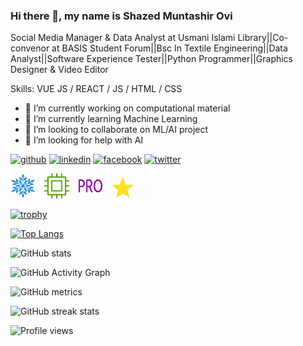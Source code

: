 ### Hi there 👋, my name is Shazed Muntashir Ovi
Social Media Manager & Data Analyst at Usmani Islami Library||Co-convenor at BASIS Student Forum||Bsc In Textile Engineering||Data Analyst||Software Experience Tester||Python Programmer||Graphics Designer & Video Editor

Skills: VUE JS / REACT / JS / HTML / CSS

- 🔭 I’m currently working on computational material 
- 🌱 I’m currently learning Machine Learning 
- 👯 I’m looking to collaborate on ML/AI project 
- 🤔 I’m looking for help with AI 


[<img src='https://cdn.jsdelivr.net/npm/simple-icons@3.0.1/icons/github.svg' alt='github' height='40'>](https://github.com/ovitex)  [<img src='https://cdn.jsdelivr.net/npm/simple-icons@3.0.1/icons/linkedin.svg' alt='linkedin' height='40'>](https://www.linkedin.com/in/www.linkedin.com/in/shazed-muntashir/)  [<img src='https://cdn.jsdelivr.net/npm/simple-icons@3.0.1/icons/facebook.svg' alt='facebook' height='40'>](https://www.facebook.com/https://www.facebook.com/shazedmuntashir/)  [<img src='https://cdn.jsdelivr.net/npm/simple-icons@3.0.1/icons/twitter.svg' alt='twitter' height='40'>](https://twitter.com/@shazedmuntashir)  

<a href='https://archiveprogram.github.com/'><img src='https://raw.githubusercontent.com/acervenky/animated-github-badges/master/assets/acbadge.gif' width='40' height='40'></a> <a href='https://docs.github.com/en/developers'><img src='https://raw.githubusercontent.com/acervenky/animated-github-badges/master/assets/devbadge.gif' width='40' height='40'></a> <a href='https://github.com/pricing'><img src='https://raw.githubusercontent.com/acervenky/animated-github-badges/master/assets/pro.gif' width='40' height='40'></a> <a href='https://stars.github.com/'><img src='https://raw.githubusercontent.com/acervenky/animated-github-badges/master/assets/starbadge.gif' width='35' height='35'></a> 

[![trophy](https://github-profile-trophy.vercel.app/?username=ovitex)](https://github.com/ryo-ma/github-profile-trophy)

[![Top Langs](https://github-readme-stats.vercel.app/api/top-langs/?username=ovitex)](https://github.com/anuraghazra/github-readme-stats)

![GitHub stats](https://github-readme-stats.vercel.app/api?username=ovitex&show_icons=true&count_private=true)  

![GitHub Activity Graph](https://activity-graph.herokuapp.com/graph?username=ovitex)  

![GitHub metrics](https://metrics.lecoq.io/ovitex)  

![GitHub streak stats](https://github-readme-streak-stats.herokuapp.com/?user=ovitex)  

![Profile views](https://gpvc.arturio.dev/ovitex)  
